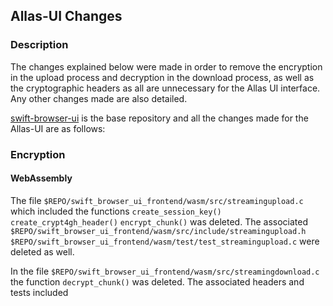 ## Allas-UI Changes


### Description

The changes explained below were made in order to remove the encryption in the upload process and decryption in the download process, as well as the cryptographic headers as all are unnecessary for the Allas UI interface. Any other changes made are also detailed.

[swift-browser-ui](https://github.com/CSCfi/swift-browser-ui) is the base repository and all the changes made for the Allas-UI are as follows:


### Encryption

#### WebAssembly

The file `$REPO/swift_browser_ui_frontend/wasm/src/streamingupload.c` which included the functions `create_session_key()` `create_crypt4gh_header()` `encrypt_chunk()` was deleted. The associated `$REPO/swift_browser_ui_frontend/wasm/src/include/streamingupload.h` `$REPO/swift_browser_ui_frontend/wasm/test/test_streamingupload.c` were deleted as well.


In the file `$REPO/swift_browser_ui_frontend/wasm/src/streamingdownload.c` the function `decrypt_chunk()` was deleted. The associated headers and tests included
